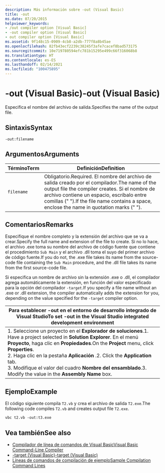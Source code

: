 ```yaml
---
description: Más información sobre -out (Visual Basic)
title: -out
ms.date: 07/20/2015
helpviewer_keywords:
- /out compiler option [Visual Basic]
- -out compiler option [Visual Basic]
- out compiler option [Visual Basic]
ms.assetid: 9f148c15-0909-4cb8-a2db-777f8a8b45ae
ms.openlocfilehash: 82fb43ecf2239c38245f3afe7cacef8bad573175
ms.sourcegitcommit: 10e719780594efc781b15295e499c66f316068b8
ms.translationtype: HT
ms.contentlocale: es-ES
ms.lasthandoff: 02/14/2021
ms.locfileid: "100475895"
---
```

# <a name="-out-visual-basic"></a><span data-ttu-id="ea657-103">-out (Visual Basic)</span><span class="sxs-lookup"><span data-stu-id="ea657-103">-out (Visual Basic)</span></span>

<span data-ttu-id="ea657-104">Especifica el nombre del archivo de salida.</span><span class="sxs-lookup"><span data-stu-id="ea657-104">Specifies the name of the output file.</span></span>  
  
## <a name="syntax"></a><span data-ttu-id="ea657-105">Sintaxis</span><span class="sxs-lookup"><span data-stu-id="ea657-105">Syntax</span></span>  
  
```console  
-out:filename  
```  
  
## <a name="arguments"></a><span data-ttu-id="ea657-106">Argumentos</span><span class="sxs-lookup"><span data-stu-id="ea657-106">Arguments</span></span>  
  
|<span data-ttu-id="ea657-107">Término</span><span class="sxs-lookup"><span data-stu-id="ea657-107">Term</span></span>|<span data-ttu-id="ea657-108">Definición</span><span class="sxs-lookup"><span data-stu-id="ea657-108">Definition</span></span>|  
|---|---|  
|`filename`|<span data-ttu-id="ea657-109">Obligatorio.</span><span class="sxs-lookup"><span data-stu-id="ea657-109">Required.</span></span> <span data-ttu-id="ea657-110">El nombre del archivo de salida creado por el compilador.</span><span class="sxs-lookup"><span data-stu-id="ea657-110">The name of the output file the compiler creates.</span></span> <span data-ttu-id="ea657-111">Si el nombre de archivo contiene un espacio, escríbalo entre comillas (" ").</span><span class="sxs-lookup"><span data-stu-id="ea657-111">If the file name contains a space, enclose the name in quotation marks (" ").</span></span>|  
  
## <a name="remarks"></a><span data-ttu-id="ea657-112">Comentarios</span><span class="sxs-lookup"><span data-stu-id="ea657-112">Remarks</span></span>  

 <span data-ttu-id="ea657-113">Especifique el nombre completo y la extensión del archivo que se va a crear.</span><span class="sxs-lookup"><span data-stu-id="ea657-113">Specify the full name and extension of the file to create.</span></span> <span data-ttu-id="ea657-114">Si no lo hace, el archivo .exe toma su nombre del archivo de código fuente que contiene el procedimiento `Sub Main` y el archivo .dll toma el suyo del primer archivo de código fuente.</span><span class="sxs-lookup"><span data-stu-id="ea657-114">If you do not, the .exe file takes its name from the source-code file containing the `Sub Main` procedure, and the .dll file takes its name from the first source-code file.</span></span>  
  
 <span data-ttu-id="ea657-115">Si especifica un nombre de archivo sin la extensión .exe o .dll, el compilador agrega automáticamente la extensión, en función del valor especificado para la opción del compilador `-target`.</span><span class="sxs-lookup"><span data-stu-id="ea657-115">If you specify a file name without an .exe or .dll extension, the compiler automatically adds the extension for you, depending on the value specified for the `-target` compiler option.</span></span>  
  
|<span data-ttu-id="ea657-116">Para establecer -out en el entorno de desarrollo integrado de Visual Studio</span><span class="sxs-lookup"><span data-stu-id="ea657-116">To set -out in the Visual Studio integrated development environment</span></span>|  
|---|  
|<span data-ttu-id="ea657-117">1.  Seleccione un proyecto en el **Explorador de soluciones**.</span><span class="sxs-lookup"><span data-stu-id="ea657-117">1.  Have a project selected in **Solution Explorer**.</span></span> <span data-ttu-id="ea657-118">En el menú **Proyecto**, haga clic en **Propiedades**.</span><span class="sxs-lookup"><span data-stu-id="ea657-118">On the **Project** menu, click **Properties**.</span></span> <br /><span data-ttu-id="ea657-119">2.  Haga clic en la pestaña **Aplicación** .</span><span class="sxs-lookup"><span data-stu-id="ea657-119">2.  Click the **Application** tab.</span></span><br /><span data-ttu-id="ea657-120">3.  Modifique el valor del cuadro **Nombre del ensamblado**.</span><span class="sxs-lookup"><span data-stu-id="ea657-120">3.  Modify the value in the **Assembly Name** box.</span></span>|  
  
## <a name="example"></a><span data-ttu-id="ea657-121">Ejemplo</span><span class="sxs-lookup"><span data-stu-id="ea657-121">Example</span></span>  

 <span data-ttu-id="ea657-122">El código siguiente compila `T2.vb` y crea el archivo de salida `T2.exe`.</span><span class="sxs-lookup"><span data-stu-id="ea657-122">The following code compiles `T2.vb` and creates output file `T2.exe`.</span></span>  
  
```console
vbc t2.vb -out:t3.exe  
```  
  
## <a name="see-also"></a><span data-ttu-id="ea657-123">Vea también</span><span class="sxs-lookup"><span data-stu-id="ea657-123">See also</span></span>

- [<span data-ttu-id="ea657-124">Compilador de línea de comandos de Visual Basic</span><span class="sxs-lookup"><span data-stu-id="ea657-124">Visual Basic Command-Line Compiler</span></span>](index.md)
- [<span data-ttu-id="ea657-125">-target (Visual Basic)</span><span class="sxs-lookup"><span data-stu-id="ea657-125">-target (Visual Basic)</span></span>](target.md)
- [<span data-ttu-id="ea657-126">Líneas de comandos de compilación de ejemplo</span><span class="sxs-lookup"><span data-stu-id="ea657-126">Sample Compilation Command Lines</span></span>](sample-compilation-command-lines.md)
